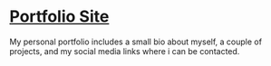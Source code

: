 # [Portfolio Site](https://williammuko.netlify.app/)
My personal portfolio includes a small bio about myself, a couple of projects, and my social media links where i can be contacted.

